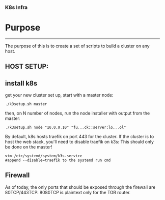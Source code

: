 ### K8s Infra

# Purpose
--------------
The purpose of this is to create a set of scripts to build a cluster on any host.

HOST SETUP:
--------------------------
## install k8s
get your new cluster set up, start with a master node:
```
./k3setup.sh master
```

then, on N number of nodes, run the node installer with output from the master:
```
./k3setup.sh node "10.0.0.10" "fu...ck::server:lo...ol"
```

By default, k8s hosts traefik on port 443 for the cluster. 
If the cluster is to host the web stack, you'll need to disable traefik on k3s:
This should only be done on the master!
```
vim /etc/systemd/system/k3s.service
#append --disable=traefik to the systemd run cmd
```

## Firewall
As of today, the only ports that should be exposed through the firewall are 
80TCP/443TCP. 8080TCP is plaintext only for the TOR router.
